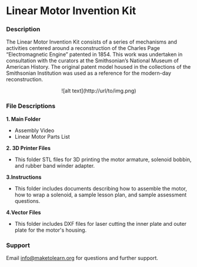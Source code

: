 # Linear Motor Invention Kit

### Description

The Linear Motor Invention Kit consists of a series of mechanisms and activities centered around a reconstruction of the Charles Page “Electromagnetic Engine” patented in 1854. This work was undertaken in consultation with the curators at the Smithsonian’s National Museum of American History. The original patent model housed in the collections of the Smithsonian Institution was used as a reference for the modern-day reconstruction. 

<center>![alt text](http://url/to/img.png)</center>

### File Descriptions

**1. Main Folder**
- Assembly Video
- Linear Motor Parts List

**2. 3D Printer Files**
- This folder STL files for 3D printing the motor armature, solenoid bobbin, and rubber band winder adapter.

**3.Instructions**
- This folder includes documents describing how to assemble the motor, how to wrap a solenoid, a sample lesson plan, and sample assessment questions.

**4.Vector Files**
- This folder includes DXF files for laser cutting the inner plate and outer plate for the motor's housing.

### Support
Email [info@maketolearn.org](mailto:info@maketolearn.org) for questions and further support.